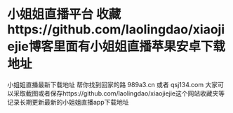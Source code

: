 # 小姐姐直播平台  收藏https://github.com/laolingdao/xiaojiejie博客里面有小姐姐直播苹果安卓下载地址
小姐姐直播最新下载地址 帮你找到回家的路
989a3.cn 或者
qsj134.com
大家可以采取截图或者保存https://github.com/laolingdao/xiaojiejie这个网站收藏夹等记录长期更新最新的小姐姐直播app下载地址
